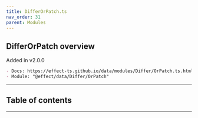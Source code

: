 ```yaml
---
title: DifferOrPatch.ts
nav_order: 31
parent: Modules
---
```


## DifferOrPatch overview

Added in v2.0.0

```md
- Docs: https://effect-ts.github.io/data/modules/Differ/OrPatch.ts.html
- Module: "@effect/data/Differ/OrPatch"
```

---

<h2 class="text-delta">Table of contents</h2>

---

